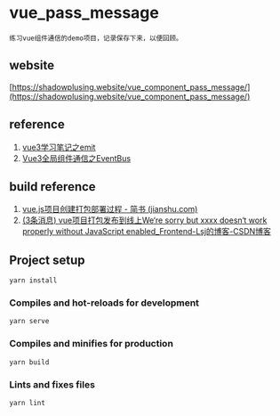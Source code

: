# vue_pass_message
    练习vue组件通信的demo项目，记录保存下来，以便回顾。

## website
   [https://shadowplusing.website/vue_component_pass_message/](https://shadowplusing.website/vue_component_pass_message/)

## reference
1. [vue3学习笔记之emit](https://juejin.cn/post/7026343868773875720)
2. [Vue3全局组件通信之EventBus](https://www.jianshu.com/p/d8d55d8f0c48)

## build reference
1. [vue.js项目创建打包部署过程 - 简书 (jianshu.com)](https://www.jianshu.com/p/5d90d862f80e)
2. [(3条消息) vue项目打包发布到线上We‘re sorry but xxxx doesn‘t work properly without JavaScript enabled_Frontend-Lsj的博客-CSDN博客](https://blog.csdn.net/qq_43299315/article/details/108749318)


## Project setup
```
yarn install
```

### Compiles and hot-reloads for development
```
yarn serve
```

### Compiles and minifies for production
```
yarn build
```

### Lints and fixes files
```
yarn lint
```
